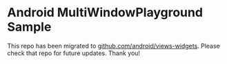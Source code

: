 
Android MultiWindowPlayground Sample
====================================

This repo has been migrated to [github.com/android/views-widgets][1]. Please check that repo for future updates. Thank you!

[1]: https://github.com/android/views-widgets

